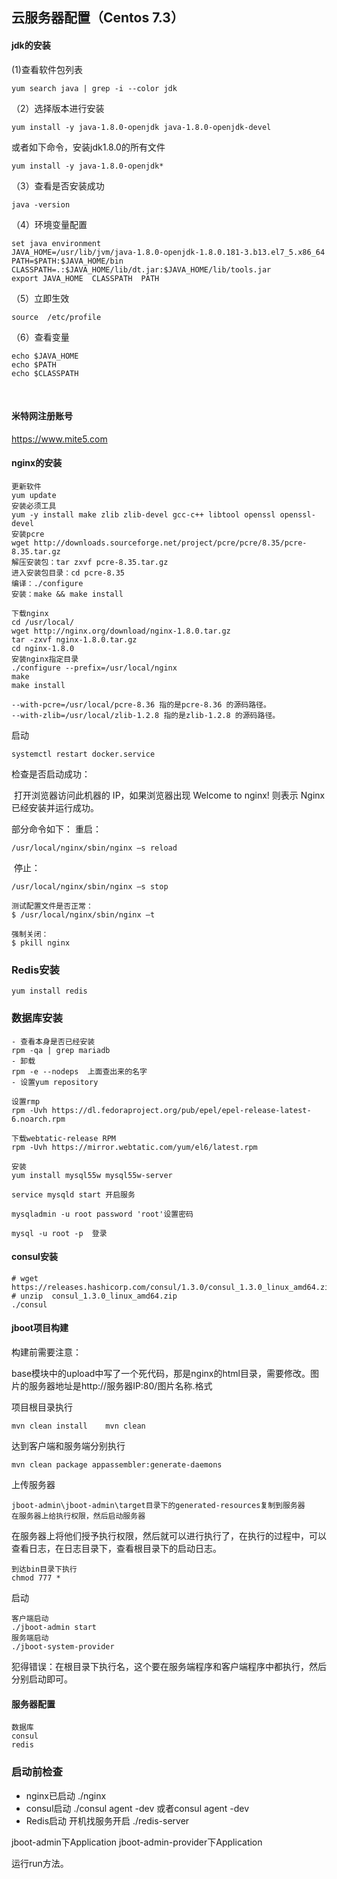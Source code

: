 ## 云服务器配置（Centos 7.3）

#### jdk的安装

(1)查看软件包列表

```shell
yum search java | grep -i --color jdk
```

（2）选择版本进行安装

```shell
yum install -y java-1.8.0-openjdk java-1.8.0-openjdk-devel
```

或者如下命令，安装jdk1.8.0的所有文件

```shell
yum install -y java-1.8.0-openjdk*
```

（3）查看是否安装成功

```shell
java -version
```

（4）环境变量配置

```shell
set java environment  
JAVA_HOME=/usr/lib/jvm/java-1.8.0-openjdk-1.8.0.181-3.b13.el7_5.x86_64
PATH=$PATH:$JAVA_HOME/bin  
CLASSPATH=.:$JAVA_HOME/lib/dt.jar:$JAVA_HOME/lib/tools.jar  
export JAVA_HOME  CLASSPATH  PATH 
```

（5）立即生效

```shell
source  /etc/profile
```

（6）查看变量

```shell
echo $JAVA_HOME
echo $PATH
echo $CLASSPATH
```

​	

#### 米特网注册账号

https://www.mite5.com

#### nginx的安装

```
更新软件
yum update
安装必须工具
yum -y install make zlib zlib-devel gcc-c++ libtool openssl openssl-devel
安装pcre  
wget http://downloads.sourceforge.net/project/pcre/pcre/8.35/pcre-8.35.tar.gz	
解压安装包：tar zxvf pcre-8.35.tar.gz
进入安装包目录：cd pcre-8.35
编译：./configure
安装：make && make install

下载nginx
cd /usr/local/
wget http://nginx.org/download/nginx-1.8.0.tar.gz
tar -zxvf nginx-1.8.0.tar.gz
cd nginx-1.8.0  
安装nginx指定目录
./configure --prefix=/usr/local/nginx 
make
make install

--with-pcre=/usr/local/pcre-8.36 指的是pcre-8.36 的源码路径。
--with-zlib=/usr/local/zlib-1.2.8 指的是zlib-1.2.8 的源码路径。
```

启动

```shell
systemctl restart docker.service
```

 检查是否启动成功：

​	打开浏览器访问此机器的 IP，如果浏览器出现 Welcome to nginx! 则表示 Nginx 已经安装并运行成功。

部分命令如下：
	重启：

```shelll
/usr/local/nginx/sbin/nginx –s reload
```

​	停止：

```shell
/usr/local/nginx/sbin/nginx –s stop
```

```
测试配置文件是否正常：
$ /usr/local/nginx/sbin/nginx –t

强制关闭：
$ pkill nginx
```

### Redis安装

```
yum install redis
```

### 数据库安装

```
- 查看本身是否已经安装
rpm -qa | grep mariadb
- 卸载
rpm -e --nodeps  上面查出来的名字
- 设置yum repository

设置rmp 
rpm -Uvh https://dl.fedoraproject.org/pub/epel/epel-release-latest-6.noarch.rpm

下载webtatic-release RPM
rpm -Uvh https://mirror.webtatic.com/yum/el6/latest.rpm

安装
yum install mysql55w mysql55w-server

service mysqld start 开启服务

mysqladmin -u root password 'root'设置密码

mysql -u root -p  登录
```



#### consul安装

```
# wget https://releases.hashicorp.com/consul/1.3.0/consul_1.3.0_linux_amd64.zip
# unzip  consul_1.3.0_linux_amd64.zip
./consul
```



#### jboot项目构建

构建前需要注意：

​	base模块中的upload中写了一个死代码，那是nginx的html目录，需要修改。图片的服务器地址是http://服务器IP:80/图片名称.格式

项目根目录执行

```
mvn clean install	 mvn clean
```

达到客户端和服务端分别执行

```
mvn clean package appassembler:generate-daemons
```

上传服务器

```
jboot-admin\jboot-admin\target目录下的generated-resources复制到服务器
在服务器上给执行权限，然后启动服务器
```

​	在服务器上将他们授予执行权限，然后就可以进行执行了，在执行的过程中，可以查看日志，在日志目录下，查看根目录下的启动日志。

```
到达bin目录下执行
chmod 777 *
```

启动

```
客户端启动
./jboot-admin start
服务端启动
./jboot-system-provider
```



犯得错误：在根目录下执行名，这个要在服务端程序和客户端程序中都执行，然后分别启动即可。

#### 服务器配置

```shell
数据库
consul
redis	 	 
```

### 启动前检查

- nginx已启动
  ./nginx
- consul启动
  ./consul agent -dev 或者consul agent -dev
- Redis启动
  开机找服务开启
  ./redis-server

jboot-admin下Application
jboot-admin-provider下Application

运行run方法。